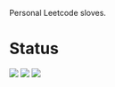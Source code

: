 Personal Leetcode sloves.
# Status
![](https://leetcode-badge.chyroc.cn/?name=450342251&leetcode_badge_style=Leetcode%20|%20Ranking-{{.ranking}}-green.svg)
![](https://leetcode-badge.chyroc.cn/?name=450342251&leetcode_badge_style=Solved/Total-{{.solved_question}}/{{.all_question}}-green.svg)
![](https://leetcode-badge.chyroc.cn/?name=450342251&leetcode_badge_style=Accepted/Total-{{.accepted_submission}}/{{.all_submission}}-green.svg)
